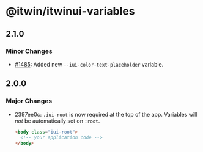 # @itwin/itwinui-variables

## 2.1.0

### Minor Changes

- [#1485](https://github.com/iTwin/iTwinUI/pull/1485): Added new `--iui-color-text-placeholder` variable.

## 2.0.0

### Major Changes

- 2397ee0c: `.iui-root` is now required at the top of the app. Variables will _not_ be automatically set on `:root`.

  ```html
  <body class="iui-root">
    <!-- your application code -->
  </body>
  ```
